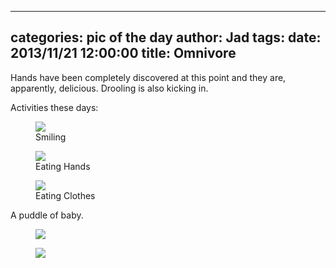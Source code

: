 
---
categories: pic of the day
author: Jad
tags: 
date: 2013/11/21 12:00:00
title: Omnivore 
---
Hands have been completely discovered at this point and they are, apparently, delicious.  Drooling is also kicking in.

Activities these days:

<figure>
<img src="/img/2013/11/21/img_5414_medium.jpg" />
<figcaption>Smiling</figcaption>
</figure>

<figure>
<img src="/img/2013/11/21/img_5412_medium.jpg" />
<figcaption>Eating Hands</figcaption>
</figure>

<figure>
<img src="/img/2013/11/21/img_5408_medium.jpg" />
<figcaption>Eating Clothes</figcaption>
</figure>

A puddle of baby.

<figure>
<img src="/img/2013/11/21/img_6786_medium.jpg" />
<figcaption></figcaption>
</figure>

<figure>
<img src="/img/2013/11/21/img_6789_medium.jpg" />
<figcaption></figcaption>
</figure>